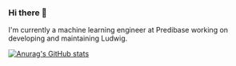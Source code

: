 ### Hi there 👋

I'm currently a machine learning engineer at Predibase working on developing and maintaining Ludwig.

[![Anurag's GitHub stats](https://github-readme-stats.vercel.app/api?username=arnavgarg1&show_icons=true&theme=radical)](https://github.com/anuraghazra/github-readme-stats)
